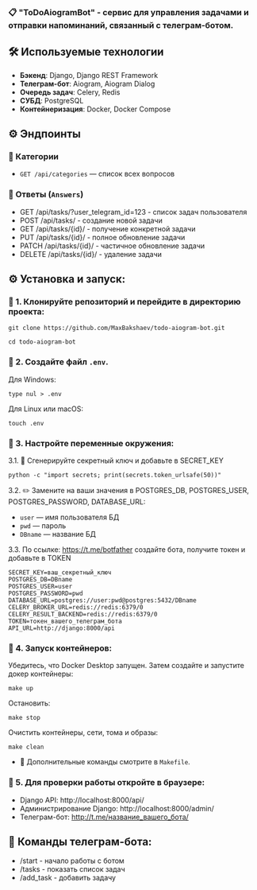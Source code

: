 ### 📋 <b>"ToDoAiogramBot"</b> - сервис для управления задачами и отправки напоминаний, связанный с телеграм-ботом.

## 🛠️ Используемые технологии

- **Бэкенд**: Django, Django REST Framework
- **Телеграм-бот**: Aiogram, Aiogram Dialog
- **Очередь задач**: Celery, Redis
- **СУБД**: PostgreSQL
- **Контейнеризация**: Docker, Docker Compose

## ⚙️ Эндпоинты

### 🔸 Категории
- `GET /api/categories` — список всех вопросов

### 🔸 Ответы (`Answers`)
- GET /api/tasks/?user_telegram_id=123 - список задач пользователя
- POST /api/tasks/ - создание новой задачи
- GET /api/tasks/{id}/ - получение конкретной задачи
- PUT /api/tasks/{id}/ - полное обновление задачи
- PATCH /api/tasks/{id}/ - частичное обновление задачи
- DELETE /api/tasks/{id}/ - удаление задачи


## ⚙️ Установка и запуск:

### 🔹 1. Клонируйте репозиторий и перейдите в директорию проекта:
```
git clone https://github.com/MaxBakshaev/todo-aiogram-bot.git
```
```
cd todo-aiogram-bot
```

### 🔹 2. Создайте файл `.env`.

Для Windows:
```
type nul > .env
```

Для Linux или macOS:
```
touch .env
```

### 🔹 3. Настройте переменные окружения:

3.1. 🔑 Сгенерируйте секретный ключ и добавьте в SECRET_KEY
```
python -c "import secrets; print(secrets.token_urlsafe(50))"
```
3.2. ✏️ Замените на ваши значения в POSTGRES_DB, POSTGRES_USER, POSTGRES_PASSWORD, DATABASE_URL:

- `user` — имя пользователя БД
- `pwd` — пароль
- `DBname` — название БД

3.3. По ссылке: https://t.me/botfather создайте бота, получите токен и добавьте в TOKEN

```
SECRET_KEY=ваш_секретный_ключ
POSTGRES_DB=DBname
POSTGRES_USER=user
POSTGRES_PASSWORD=pwd
DATABASE_URL=postgres://user:pwd@postgres:5432/DBname
CELERY_BROKER_URL=redis://redis:6379/0
CELERY_RESULT_BACKEND=redis://redis:6379/0
TOKEN=токен_вашего_телеграм_бота
API_URL=http://django:8000/api
```

### 🔹 4. Запуск контейнеров:

Убедитесь, что Docker Desktop запущен. Затем создайте и запустите докер контейнеры:
```
make up
```
Остановить:
```
make stop
```
Очистить контейнеры, сети, тома и образы:
```
make clean
```

- 📄 Дополнительные команды смотрите в `Makefile`.

### 🔹 5. Для проверки работы откройте в браузере:

- Django API: http://localhost:8000/api/
- Администрирование Django: http://localhost:8000/admin/
- Телеграм-бот: http://t.me/название_вашего_бота/

## 💬 Команды телеграм-бота:

- /start - начало работы с ботом
- /tasks - показать список задач
- /add_task - добавить задачу